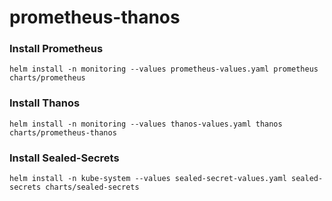 # prometheus-thanos


### Install Prometheus

```
helm install -n monitoring --values prometheus-values.yaml prometheus charts/prometheus
```


### Install Thanos 
```
helm install -n monitoring --values thanos-values.yaml thanos charts/prometheus-thanos
```





### Install Sealed-Secrets
```
helm install -n kube-system --values sealed-secret-values.yaml sealed-secrets charts/sealed-secrets
```
